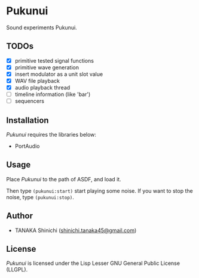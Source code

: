 # Pukunui

Sound experiments Pukunui.

## TODOs

- [x] primitive tested signal functions
- [x] primitive wave generation
- [x] insert modulator as a unit slot value
- [x] WAV file playback
- [x] audio playback thread
- [ ] timeline information (like 'bar')
- [ ] sequencers

## Installation

*Pukunui* requires the libraries below:

- PortAudio

## Usage

Place *Pukunui* to the path of ASDF, and load it.

Then type `(pukunui:start)` start playing some noise. If you want to stop the noise, type `(pukunui:stop)`.



## Author

- TANAKA Shinichi (shinichi.tanaka45@gmail.com)

## License

*Pukunui* is licensed under the Lisp Lesser GNU General Public License (LLGPL).
